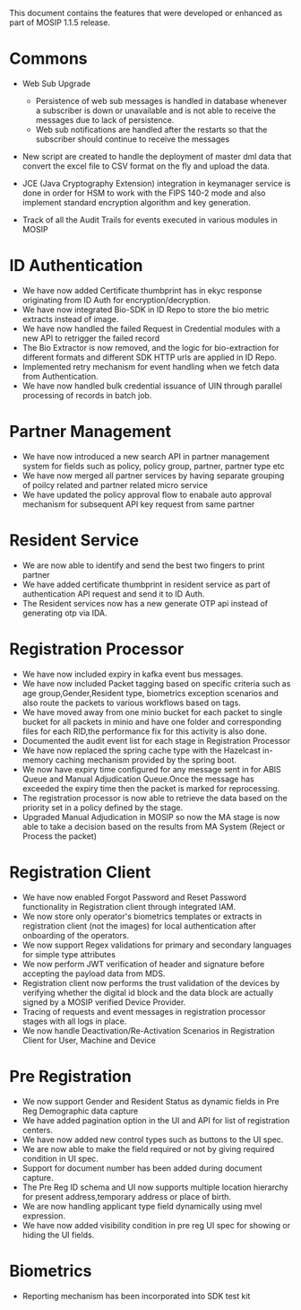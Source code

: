 This document contains the features that were developed or enhanced as part of MOSIP 1.1.5 release.

# Commons
* Web Sub Upgrade 
	* Persistence of web sub messages is handled in database whenever a subscriber is down or unavailable and is not able to receive the 	messages due to lack of persistence.
	* Web sub notifications are handled after the restarts so that the subscriber should continue to receive the messages
	
* New script are created to handle the deployment of master dml data that convert the excel file to CSV format on the fly and upload the data.
* JCE (Java Cryptography Extension) integration in keymanager service is done in order for HSM to work with the FIPS 140-2 mode and also implement standard encryption algorithm and key generation.
* Track of all the Audit Trails for events executed in various modules in MOSIP

# ID Authentication
* We have now added Certificate thumbprint has in ekyc response originating from ID Auth for encryption/decryption.
* We have now integrated Bio-SDK in ID Repo to store the bio metric extracts instead of image.
* We have now handled the failed Request in Credential modules with a new API to retrigger the failed record
* The Bio Extractor is now removed, and the logic for bio-extraction for different formats and different SDK HTTP urls are applied in ID Repo.
* Implemented retry mechanism for event handling when we fetch data from Authentication.
* We have now handled bulk credential issuance of UIN through parallel processing of records in batch job.

# Partner Management
* We have now introduced a new search API in partner management system for fields such as policy, policy group, partner, partner type etc
* We have now merged all partner services by having separate grouping of poilcy related and partner related micro service
* We have updated the policy approval flow to enabale auto approval mechanism for subsequent API key request from same partner

# Resident Service
* We are now able to identify and send the best two fingers to print partner
* We have added certificate thumbprint in resident service as part of authentication API request and send it to ID Auth.
* The Resident services now has a new generate OTP api instead of generating otp via IDA.

# Registration Processor
* We have now included expiry in kafka event bus messages.
* We have now included Packet tagging based on specific criteria such as age group,Gender,Resident type, biometrics exception scenarios and also route the packets to various workflows based on tags.
* We have moved away from one minio bucket for each packet to single bucket for all packets in minio and have one folder and corresponding files for each RID,the performance fix for this activity is also done.
* Documented the audit event list for each stage in Registration Processor
* We have now replaced the spring cache type with the Hazelcast in-memory caching mechanism provided by the spring boot.
* We now have expiry time configured for any message sent in for ABIS Queue and Manual Adjudication Queue.Once the message has exceeded the expiry time then the packet is marked for reprocessing.
* The registration processor is now able to retrieve the data based on the priority set in a policy defined by the stage. 
* Upgraded Manual Adjudication in MOSIP so now the MA stage is now able to take a decision based on the results from MA System (Reject or Process the packet)

# Registration Client
* We have now enabled Forgot Password and Reset Password functionality in Registration client through integrated IAM.
* We now store only operator's biometrics templates or extracts in registration client (not the images) for local authentication after onboarding of the operators.
* We now support Regex validations for primary and secondary languages for simple type attributes
* We now perform JWT verification of header and signature before accepting the payload data from MDS.
* Registration client now performs the trust validation of the devices by verifying whether the digital id block and the data block are actually signed by a MOSIP verified Device Provider.
* Tracing of requests and event messages in registration processor stages with all logs in place.
* We now handle Deactivation/Re-Activation Scenarios in Registration Client for User, Machine and Device

# Pre Registration
* We now support Gender and Resident Status as dynamic fields in Pre Reg Demographic data capture
* We have added pagination option in the UI and API for list of registration centers.
* We have now added new control types such as buttons to the UI spec.
* We are now able to make the field required or not by giving required condition in UI spec.
* Support for document number has been added during document capture.
* The Pre Reg ID schema and UI now supports multiple location hierarchy for present address,temporary address or place of birth.
* We are now handling applicant type field dynamically using mvel expression.
* We have now added visibility condition in pre reg UI spec for showing or hiding the UI fields.
 
# Biometrics
* Reporting mechanism has been incorporated into SDK test kit